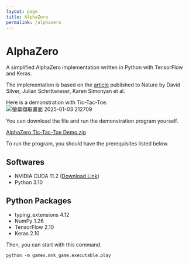 ```yaml
---
layout: page
title: AlphaZero
permalink: /alphazero
---
```


# AlphaZero
A simplified AlphaZero implementation written in Python with TensorFlow and Keras.

The implementation is based on the [article](https://www.nature.com/articles/nature24270.epdf?author_access_token=VJXbVjaSHxFoctQQ4p2k4tRgN0jAjWel9jnR3ZoTv0PVW4gB86EEpGqTRDtpIz-2rmo8-KG06gqVobU5NSCFeHILHcVFUeMsbvwS-lxjqQGg98faovwjxeTUgZAUMnRQ)
published to Nature by David Silver, Julian Schrittwieser, Karen Simonyan et al.

Here is a demonstration with Tic-Tac-Toe.
![螢幕擷取畫面 2025-01-03 212709](https://github.com/user-attachments/assets/6dbb1e97-ba1a-4a30-a780-46722118cba8)

You can download the file and run the demonstration program yourself.

[AlphaZero Tic-Tac-Toe Demo.zip](https://github.com/user-attachments/files/18300180/AlphaZero.Tic-Tac-Toe.Demo.zip)

To run the program, you should have the prerequisites listed below.

## Softwares
- NVIDIA CUDA 11.2 ([Download Link](https://developer.nvidia.com/cuda-toolkit-archive))
- Python 3.10

## Python Packages
- typing_extensions 4.12
- NumPy 1.26
- TensorFlow 2.10
- Keras 2.10

Then, you can start with this command.
```
python -m games.mnk_game.executable.play
```
